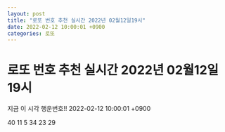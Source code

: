 ```yaml
---
layout: post
title: "로또 번호 추천 실시간 2022년 02월12일19시"
date: 2022-02-12 10:00:01 +0900
categories: 로또
---
```


# 로또 번호 추천 실시간 2022년 02월12일19시

지금 이 시각 행운번호!! 2022-02-12 10:00:01 +0900

 40  11  5  34  23  29 

